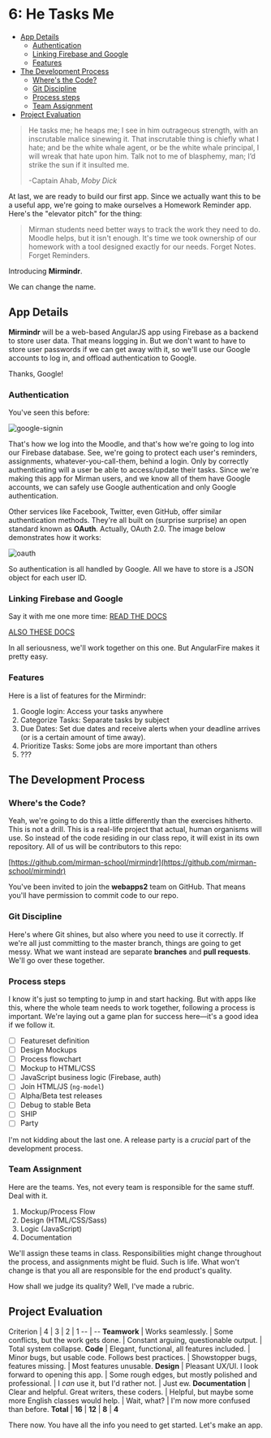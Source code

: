 # 6: He Tasks Me

<!-- TOC depthFrom:2 depthTo:6 withLinks:1 updateOnSave:1 orderedList:0 -->

- [App Details](#app-details)
	- [Authentication](#authentication)
	- [Linking Firebase and Google](#linking-firebase-and-google)
	- [Features](#features)
- [The Development Process](#the-development-process)
	- [Where's the Code?](#wheres-the-code)
	- [Git Discipline](#git-discipline)
	- [Process steps](#process-steps)
	- [Team Assignment](#team-assignment)
- [Project Evaluation](#project-evaluation)

<!-- /TOC -->

> He tasks me; he heaps me; I see in him outrageous strength, with an inscrutable malice sinewing it. That inscrutable thing is chiefly what I hate; and be the white whale agent, or be the white whale principal, I will wreak that hate upon him. Talk not to me of blasphemy, man; I’d strike the sun if it insulted me.
>
> -Captain Ahab, *Moby Dick*

At last, we are ready to build our first app. Since we actually want this to be a useful app, we're going to make ourselves a Homework Reminder app. Here's the "elevator pitch" for the thing:

>Mirman students need better ways to track the work they need to do. Moodle helps, but it isn't enough. It's time we took ownership of our homework with a tool designed exactly for our needs. Forget Notes. Forget Reminders.
>
Introducing **Mirmindr**.

We can change the name.

## App Details
**Mirmindr** will be a web-based AngularJS app using Firebase as a backend to store user data. That means logging in. But we don't want to have to store user passwords if we can get away with it, so we'll use our Google accounts to log in, and offload authentication to Google.

Thanks, Google!

### Authentication
You've seen this before:

![google-signin](http://ucollect.biz/wp-content/uploads/2015/03/Red-signin_Long_base_44dp.png)

That's how we log into the Moodle, and that's how we're going to log into our Firebase database. See, we're going to protect each user's reminders, assignments, whatever-you-call-them, behind a login. Only by correctly authenticating will a user be able to access/update their tasks. Since we're making this app for Mirman users, and we know all of them have Google accounts, we can safely use Google authentication and only Google authentication.

Other services like Facebook, Twitter, even GitHub, offer similar authentication methods. They're all built on (surprise surprise) an open standard known as **OAuth**. Actually, OAuth 2.0. The image below demonstrates how it works:

![oauth](https://developers.google.com/accounts/images/webflow.png)

So authentication is all handled by Google. All we have to store is a JSON object for each user ID.

### Linking Firebase and Google
Say it with me one more time: [READ THE DOCS](https://www.firebase.com/docs/web/guide/login/google.html)

[ALSO THESE DOCS](https://www.firebase.com/docs/web/libraries/angular/quickstart.html#section-authentication)

In all seriousness, we'll work together on this one. But AngularFire makes it pretty easy.

### Features
Here is a list of features for the Mirmindr:

1. Google login: Access your tasks anywhere
2. Categorize Tasks: Separate tasks by subject
3. Due Dates: Set due dates and receive alerts when your deadline arrives (or is a certain amount of time away).
4. Prioritize Tasks: Some jobs are more important than others
5. ???

## The Development Process

### Where's the Code?
Yeah, we're going to do this a little differently than the exercises hitherto. This is not a drill. This is a real-life project that actual, human organisms will use. So instead of the code residing in our class repo, it will exist in its own repository. All of us will be contributors to this repo:

[https://github.com/mirman-school/mirmindr](https://github.com/mirman-school/mirmindr)

You've been invited to join the **webapps2** team on GitHub. That means you'll have permission to commit code to our repo.

### Git Discipline
Here's where Git shines, but also where you need to use it correctly. If we're all just committing to the master branch, things are going to get messy. What we want instead are separate **branches** and **pull requests**. We'll go over these together.

### Process steps
I know it's just so tempting to jump in and start hacking. But with apps like this, where the whole team needs to work together, following a process is important. We're laying out a game plan for success here—it's a good idea if we follow it.

- [ ] Featureset definition
- [ ] Design Mockups
- [ ] Process flowchart
- [ ] Mockup to HTML/CSS
- [ ] JavaScript business logic (Firebase, auth)
- [ ] Join HTML/JS (`ng-model`)
- [ ] Alpha/Beta test releases
- [ ] Debug to stable Beta
- [ ] SHIP
- [ ] Party

I'm not kidding about the last one. A release party is a *crucial* part of the development process.

### Team Assignment
Here are the teams. Yes, not every team is responsible for the same stuff. Deal with it.

1. Mockup/Process Flow
2. Design (HTML/CSS/Sass)
3. Logic (JavaScript)
4. Documentation

We'll assign these teams in class. Responsibilities might change throughout the process, and assignments might be fluid. Such is life. What won't change is that you all are responsible for the end product's quality.

How shall we judge its quality? Well, I've made a rubric.

## Project Evaluation

Criterion | 4 | 3 | 2 | 1
-- | --
**Teamwork** | Works seamlessly. | Some conflicts, but the work gets done. | Constant arguing, questionable output. | Total system collapse.
**Code** | Elegant, functional, all features included. | Minor bugs, but usable code. Follows best practices. | Showstopper bugs, features missing. | Most features unusable.
**Design** | Pleasant UX/UI. I look forward to opening this app. | Some rough edges, but mostly polished and professional. | I *can* use it, but I'd rather not. | Just ew.
**Documentation** | Clear and helpful. Great writers, these coders. | Helpful, but maybe some more English classes would help. | Wait, what? | I'm now more confused than before.
**Total** | **16** | **12** | **8** | **4**

There now. You have all the info you need to get started. Let's make an app.
